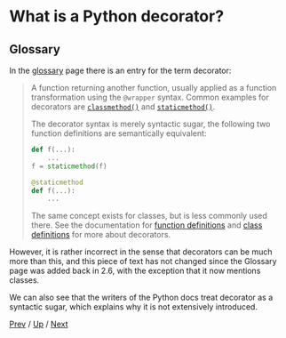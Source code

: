 # What is a Python decorator?

## Glossary

In the [glossary](https://docs.python.org/3/glossary.html#term-decorator) page there is an entry for the term decorator:

> A function returning another function, usually applied as a function transformation using the `@wrapper` syntax.
> Common examples for decorators are [`classmethod()`](https://docs.python.org/3/library/functions.html#classmethod) and [`staticmethod()`](https://docs.python.org/3/library/functions.html#staticmethod).
>
> The decorator syntax is merely syntactic sugar, the following two function definitions are semantically equivalent:
>
> ```python
> def f(...):
>     ...
> f = staticmethod(f)
>
> @staticmethod
> def f(...):
>     ...
> ```
>
> The same concept exists for classes, but is less commonly used there.
> See the documentation for [function definitions](https://docs.python.org/3/reference/compound_stmts.html#function) and [class definitions](https://docs.python.org/3/reference/compound_stmts.html#class) for more about decorators.

However, it is rather incorrect in the sense that decorators can be much more than this,
and this piece of text has not changed since the Glossary page was added back in 2.6,
with the exception that it now mentions classes.

We can also see that the writers of the Python docs treat decorator as a syntactic sugar,
which explains why it is not extensively introduced.

[Prev](../1-pep-318/README.md) /
[Up](../README.md) /
[Next](../3-definition/README.md)
